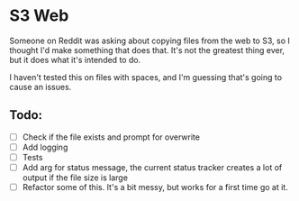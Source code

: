 # S3 Web

Someone on Reddit was asking about copying files from the web to S3, so I thought I'd make something that does that.
It's not the greatest thing ever, but it does what it's intended to do.

I haven't tested this on files with spaces, and I'm guessing that's going to cause an issues.

## Todo:
- [ ] Check if the file exists and prompt for overwrite
- [ ] Add logging
- [ ] Tests
- [ ] Add arg for status message, the current status tracker creates a lot of output if the file size is large
- [ ] Refactor some of this. It's a bit messy, but works for a first time go at it.
